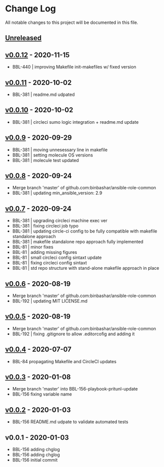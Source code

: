 # Change Log

All notable changes to this project will be documented in this file.

<a name="unreleased"></a>
## [Unreleased]



<a name="v0.0.12"></a>
## [v0.0.12] - 2020-11-15

- BBL-440 | improving Makefile init-makefiles w/ fixed version


<a name="v0.0.11"></a>
## [v0.0.11] - 2020-10-02

- BBL-381 | readme.md udpated


<a name="v0.0.10"></a>
## [v0.0.10] - 2020-10-02

- BBL-381 | circleci sumo logic integration + readme.md update


<a name="v0.0.9"></a>
## [v0.0.9] - 2020-09-29

- BBL-381 | moving unnesessary line in makefile
- BBL-381 | setting molecule OS versions
- BBL-381 | molecule test updated


<a name="v0.0.8"></a>
## [v0.0.8] - 2020-09-24

- Merge branch 'master' of github.com:binbashar/ansible-role-common
- BBL-381 | updating min_ansible_version: 2.9


<a name="v0.0.7"></a>
## [v0.0.7] - 2020-09-24

- BBL-381 | upgrading circleci machine exec ver
- BBL-381 | fixing circleci job typo
- BBL-381 | updating circle-ci config to be fully compatible with makefile standalone approach
- BBL-381 | makefile standalone repo approach fully implemented
- BBL-81 | minor fixes
- BBL-81 | adding missing figures
- BBL-81 | small circleci config sintaxt update
- BBL-81 | fixing circleci config sintaxt
- BBL-81 | std repo structure with stand-alone makefile approach in place


<a name="v0.0.6"></a>
## [v0.0.6] - 2020-08-19

- Merge branch 'master' of github.com:binbashar/ansible-role-common
- BBL-192 | updating MIT LICENSE.md


<a name="v0.0.5"></a>
## [v0.0.5] - 2020-08-19

- Merge branch 'master' of github.com:binbashar/ansible-role-common
- BBL-192 | fixing .gitignore to allow .editorcofig and adding it


<a name="v0.0.4"></a>
## [v0.0.4] - 2020-07-07

- BBL-84 propagating Makefile and CircleCI updates


<a name="v0.0.3"></a>
## [v0.0.3] - 2020-01-08

- Merge branch 'master' into BBL-156-playbook-pritunl-update
- BBL-156 fixing variable name


<a name="v0.0.2"></a>
## [v0.0.2] - 2020-01-03

- BBL-156 README.md udpate to validate automated tests


<a name="v0.0.1"></a>
## v0.0.1 - 2020-01-03

- BBL-156 adding chglog
- BBL-156 adding chglog
- BBL-156 initial commit


[Unreleased]: https://github.com/binbashar/ansible-role-common/compare/v0.0.12...HEAD
[v0.0.12]: https://github.com/binbashar/ansible-role-common/compare/v0.0.11...v0.0.12
[v0.0.11]: https://github.com/binbashar/ansible-role-common/compare/v0.0.10...v0.0.11
[v0.0.10]: https://github.com/binbashar/ansible-role-common/compare/v0.0.9...v0.0.10
[v0.0.9]: https://github.com/binbashar/ansible-role-common/compare/v0.0.8...v0.0.9
[v0.0.8]: https://github.com/binbashar/ansible-role-common/compare/v0.0.7...v0.0.8
[v0.0.7]: https://github.com/binbashar/ansible-role-common/compare/v0.0.6...v0.0.7
[v0.0.6]: https://github.com/binbashar/ansible-role-common/compare/v0.0.5...v0.0.6
[v0.0.5]: https://github.com/binbashar/ansible-role-common/compare/v0.0.4...v0.0.5
[v0.0.4]: https://github.com/binbashar/ansible-role-common/compare/v0.0.3...v0.0.4
[v0.0.3]: https://github.com/binbashar/ansible-role-common/compare/v0.0.2...v0.0.3
[v0.0.2]: https://github.com/binbashar/ansible-role-common/compare/v0.0.1...v0.0.2
